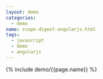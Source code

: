 ```yaml
---
layout: demo
categories: 
  - demo
name: scope-digest-angularjs.html
tags: 
  - javascript
  - demo
  - angularjs
---
```


{% include demo/{{page.name}} %}

